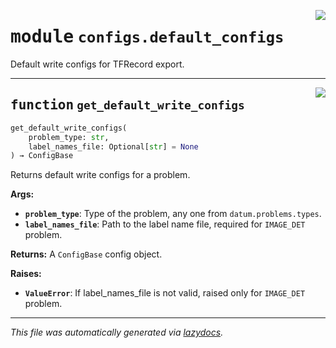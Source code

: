 <!-- markdownlint-disable -->

<a href="../../datum/configs/default_configs.py#L0"><img align="right" style="float:right;" src="https://img.shields.io/badge/-source-cccccc?style=flat-square"></a>

# <kbd>module</kbd> `configs.default_configs`
Default write configs for TFRecord export. 


---

<a href="../../datum/configs/default_configs.py#L28"><img align="right" style="float:right;" src="https://img.shields.io/badge/-source-cccccc?style=flat-square"></a>

## <kbd>function</kbd> `get_default_write_configs`

```python
get_default_write_configs(
    problem_type: str,
    label_names_file: Optional[str] = None
) → ConfigBase
```

Returns default write configs for a problem. 



**Args:**
 
 - <b>`problem_type`</b>:  Type of the problem,  any one from `datum.problems.types`. 
 - <b>`label_names_file`</b>:  Path to the label name file, required for `IMAGE_DET` problem. 



**Returns:**
 A `ConfigBase` config object. 



**Raises:**
 
 - <b>`ValueError`</b>:  If label_names_file is not valid, raised only for `IMAGE_DET` problem. 




---

_This file was automatically generated via [lazydocs](https://github.com/ml-tooling/lazydocs)._
